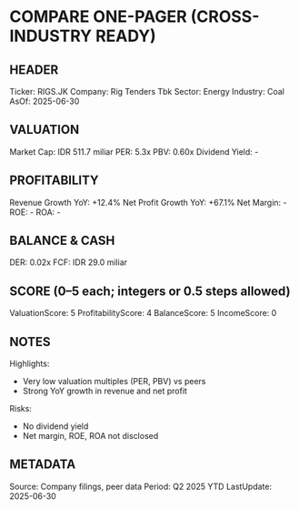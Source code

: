 # COMPARE ONE-PAGER (CROSS-INDUSTRY READY)

## HEADER
Ticker: RIGS.JK
Company: Rig Tenders Tbk
Sector: Energy
Industry: Coal
AsOf: 2025-06-30

## VALUATION
Market Cap: IDR 511.7 miliar
PER: 5.3x
PBV: 0.60x
Dividend Yield: -

## PROFITABILITY
Revenue Growth YoY: +12.4%
Net Profit Growth YoY: +67.1%
Net Margin: -
ROE: -
ROA: -

## BALANCE & CASH
DER: 0.02x
FCF: IDR 29.0 miliar

## SCORE (0–5 each; integers or 0.5 steps allowed)
ValuationScore: 5
ProfitabilityScore: 4
BalanceScore: 5
IncomeScore: 0

## NOTES
Highlights:
- Very low valuation multiples (PER, PBV) vs peers
- Strong YoY growth in revenue and net profit

Risks:
- No dividend yield
- Net margin, ROE, ROA not disclosed

## METADATA
Source: Company filings, peer data
Period: Q2 2025 YTD
LastUpdate: 2025-06-30